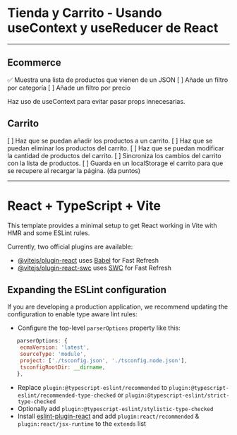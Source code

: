 # Tienda y Carrito - Usando useContext y useReducer de React

---

## Ecommerce

✅ Muestra una lista de productos que vienen de un JSON
[ ] Añade un filtro por categoría
[ ] Añade un filtro por precio

Haz uso de useContext para evitar pasar props innecesarias.

## Carrito

[ ] Haz que se puedan añadir los productos a un carrito.
[ ] Haz que se puedan eliminar los productos del carrito.
[ ] Haz que se puedan modificar la cantidad de productos del carrito.
[ ] Sincroniza los cambios del carrito con la lista de productos.
[ ] Guarda en un localStorage el carrito para que se recupere al recargar la página. (da puntos)

---

# React + TypeScript + Vite

This template provides a minimal setup to get React working in Vite with HMR and some ESLint rules.

Currently, two official plugins are available:

- [@vitejs/plugin-react](https://github.com/vitejs/vite-plugin-react/blob/main/packages/plugin-react/README.md) uses [Babel](https://babeljs.io/) for Fast Refresh
- [@vitejs/plugin-react-swc](https://github.com/vitejs/vite-plugin-react-swc) uses [SWC](https://swc.rs/) for Fast Refresh

## Expanding the ESLint configuration

If you are developing a production application, we recommend updating the configuration to enable type aware lint rules:

- Configure the top-level `parserOptions` property like this:

```js
   parserOptions: {
    ecmaVersion: 'latest',
    sourceType: 'module',
    project: ['./tsconfig.json', './tsconfig.node.json'],
    tsconfigRootDir: __dirname,
   },
```

- Replace `plugin:@typescript-eslint/recommended` to `plugin:@typescript-eslint/recommended-type-checked` or `plugin:@typescript-eslint/strict-type-checked`
- Optionally add `plugin:@typescript-eslint/stylistic-type-checked`
- Install [eslint-plugin-react](https://github.com/jsx-eslint/eslint-plugin-react) and add `plugin:react/recommended` & `plugin:react/jsx-runtime` to the `extends` list
